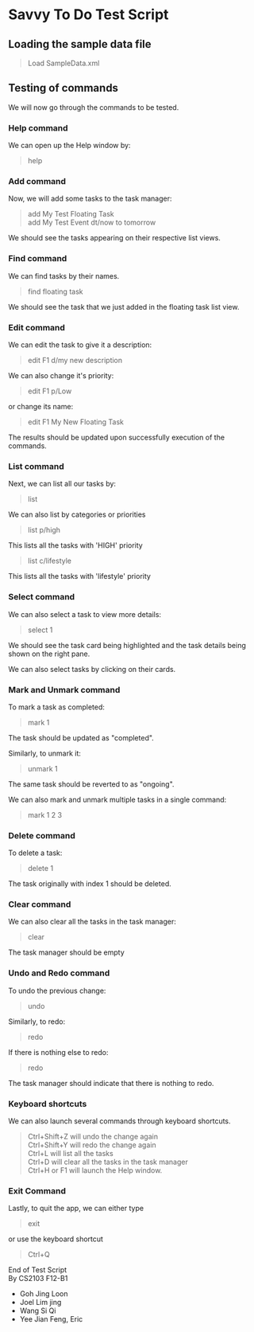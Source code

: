 # Savvy To Do Test Script

## Loading the sample data file
> Load SampleData.xml

## Testing of commands
We will now go through the commands to be tested.

### Help command
We can open up the Help window by:
> help

### Add command
Now, we will add some tasks to the task manager:

> add My Test Floating Task <br />
> add My Test Event dt/now to tomorrow

We should see the tasks appearing on their respective list views.

### Find command

We can find tasks by their names.

> find floating task

We should see the task that we just added in the floating task list view.

### Edit command

We can edit the task to give it a description:
> edit F1 d/my new description

We can also change it's priority:
> edit F1 p/Low

or change its name:
> edit F1 My New Floating Task

The results should be updated upon successfully execution of the commands.

### List command
Next, we can list all our tasks by:
> list

We can also list by categories or priorities
> list p/high

This lists all the tasks with 'HIGH' priority
> list c/lifestyle

This lists all the tasks with 'lifestyle' priority

### Select command
We can also select a task to view more details:
> select 1

We should see the task card being highlighted and the task details being shown on the right pane.

We can also select tasks by clicking on their cards.

### Mark and Unmark command
To mark a task as completed:
> mark 1

The task should be updated as "completed".

Similarly, to unmark it:
> unmark 1

The same task should be reverted to as "ongoing".

We can also mark and unmark multiple tasks in a single command:
>mark 1 2 3

### Delete command
To delete a task:
> delete 1

The task originally with index 1 should be deleted.

### Clear command
We can also clear all the tasks in the task manager:
> clear

The task manager should be empty

### Undo and Redo command
To undo the previous change:
> undo

Similarly, to redo:
> redo

If there is nothing else to redo:
> redo

The task manager should indicate that there is nothing to redo.

### Keyboard shortcuts
We can also launch several commands through keyboard shortcuts.
> Ctrl+Shift+Z will undo the change again <br>
> Ctrl+Shift+Y will redo the change again <br>
> Ctrl+L will list all the tasks <br>
> Ctrl+D will clear all the tasks in the task manager <br>
> Ctrl+H or F1 will launch the Help window.

### Exit Command
Lastly, to quit the app, we can either type
> exit <br>

or use the keyboard shortcut <br />

> Ctrl+Q

End of Test Script <br />
By CS2103 F12-B1
* Goh Jing Loon
* Joel Lim jing
* Wang Si Qi
* Yee Jian Feng, Eric